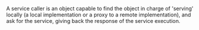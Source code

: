 A service caller is an object capable to find the object in charge of 'serving' locally  (a local implementation or a proxy to a remote implementation), and ask for the service, giving back the response of the service execution. 